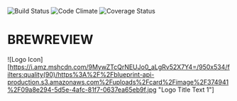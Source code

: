 ![Build Status](https://codeship.com/projects/0dcf82e0-748b-0135-298f-6261ba794a34/status?branch=master)
![Code Climate](https://codeclimate.com/github/Luna2442/brewReivew.png)
![Coverage Status](https://coveralls.io/repos/github/Luna2442/brewReview/badge.svg?branch=master)

# BREWREVIEW
![Logo Icon][https://i.amz.mshcdn.com/9MywZTcQrNEUJo0_aLgRv52X7Y4=/950x534/filters:quality(90)/https%3A%2F%2Fblueprint-api-production.s3.amazonaws.com%2Fuploads%2Fcard%2Fimage%2F374941%2F09a8e294-5d5e-4afc-81f7-0637ea65eb9f.jpg "Logo Title Text 1"]
